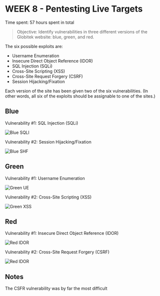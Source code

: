 
# WEEK 8 - Pentesting Live Targets

Time spent: 57 hours spent in total

> Objective: Identify vulnerabilities in three different versions of the Globitek website: blue, green, and red.

The six possible exploits are:
* Username Enumeration
* Insecure Direct Object Reference (IDOR)
* SQL Injection (SQLi)
* Cross-Site Scripting (XSS)
* Cross-Site Request Forgery (CSRF)
* Session Hijacking/Fixation

Each version of the site has been given two of the six vulnerabilities. (In other words, all six of the exploits should be assignable to one of the sites.)

## Blue

Vulnerability #1: SQL Injection (SQLi)

<img
src= 'https://github.com/agieger/Week-8/blob/master/8-%20Blue%20SQL.gif'
title='Blue SQLI' width='' alt='Blue SQLI' />

Vulnerability #2: Session Hijacking/Fixation

<img
src= 'https://github.com/agieger/Week-8/blob/master/8-%20Blue%20Session%20Hijacking.gif'
title= 'Blue SHF' width='' alt='Blue SHF' />


## Green

Vulnerability #1: Username Enumeration

<img 
src= 'https://github.com/agieger/Week-8/blob/master/8-%20Green%20User%20Enumeration%20Issue.gif'
title= 'Green UE' width='' alt='Green UE' />

Vulnerability #2: Cross-Site Scripting (XSS)

<img 
src= 'https://github.com/agieger/Week-8/blob/master/8-%20Green%20XSS.gif'
title= 'Green XSS' width='' alt='Green XSS' />



## Red

Vulnerability #1: Insecure Direct Object Reference (IDOR)

<img 
src= 'https://github.com/agieger/Week-8/blob/master/8-%20CSRF.gif'
title='Red IDOR' width='' alt='Red IDOR' />

Vulnerability #2: Cross-Site Request Forgery (CSRF)

<img 
src= 'https://github.com/agieger/Week-8/blob/master/8-%20CSRF.gif'
title='Red IDOR' width='' alt='Red IDOR' />


## Notes

The CSFR vulnerability was by far the most difficult 


